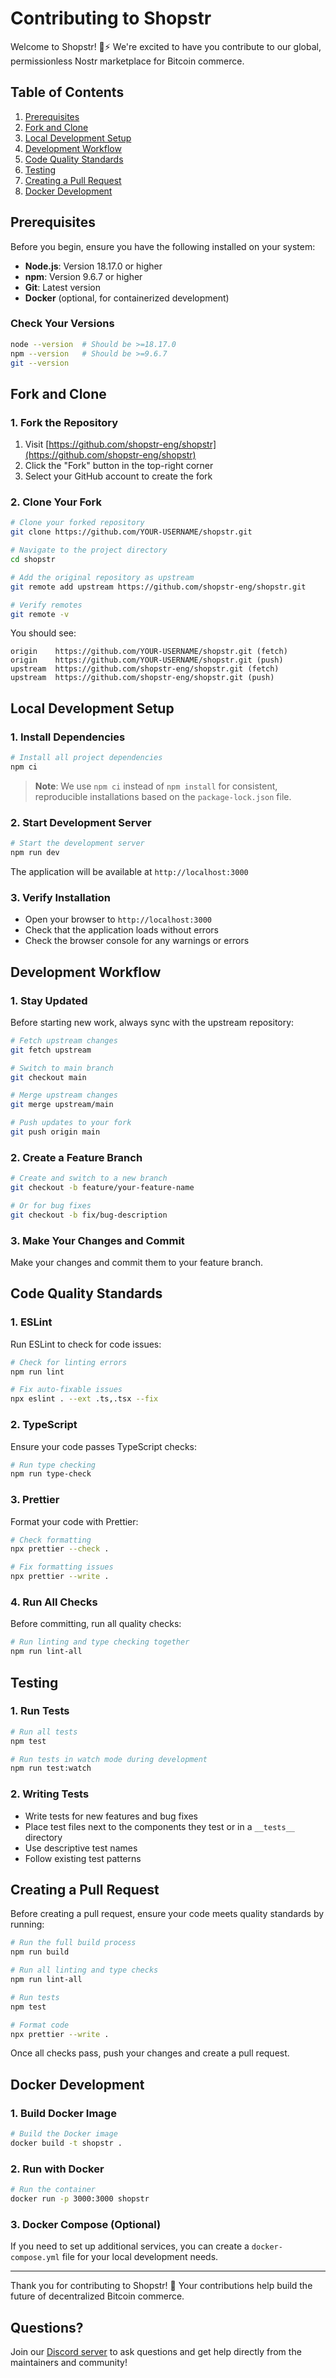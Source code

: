 # Contributing to Shopstr

Welcome to Shopstr! 🛒⚡ We're excited to have you contribute to our global, permissionless Nostr marketplace for Bitcoin commerce.

## Table of Contents

1. [Prerequisites](#prerequisites)
2. [Fork and Clone](#fork-and-clone)
3. [Local Development Setup](#local-development-setup)
4. [Development Workflow](#development-workflow)
5. [Code Quality Standards](#code-quality-standards)
6. [Testing](#testing)
7. [Creating a Pull Request](#creating-a-pull-request)
8. [Docker Development](#docker-development)

## Prerequisites

Before you begin, ensure you have the following installed on your system:

- **Node.js**: Version 18.17.0 or higher
- **npm**: Version 9.6.7 or higher
- **Git**: Latest version
- **Docker** (optional, for containerized development)

### Check Your Versions

```bash
node --version  # Should be >=18.17.0
npm --version   # Should be >=9.6.7
git --version
```

## Fork and Clone

### 1. Fork the Repository

1. Visit [https://github.com/shopstr-eng/shopstr](https://github.com/shopstr-eng/shopstr)
2. Click the "Fork" button in the top-right corner
3. Select your GitHub account to create the fork

### 2. Clone Your Fork

```bash
# Clone your forked repository
git clone https://github.com/YOUR-USERNAME/shopstr.git

# Navigate to the project directory
cd shopstr

# Add the original repository as upstream
git remote add upstream https://github.com/shopstr-eng/shopstr.git

# Verify remotes
git remote -v
```

You should see:
```
origin    https://github.com/YOUR-USERNAME/shopstr.git (fetch)
origin    https://github.com/YOUR-USERNAME/shopstr.git (push)
upstream  https://github.com/shopstr-eng/shopstr.git (fetch)
upstream  https://github.com/shopstr-eng/shopstr.git (push)
```

## Local Development Setup

### 1. Install Dependencies

```bash
# Install all project dependencies
npm ci
```

> **Note**: We use `npm ci` instead of `npm install` for consistent, reproducible installations based on the `package-lock.json` file.

### 2. Start Development Server

```bash
# Start the development server
npm run dev
```

The application will be available at `http://localhost:3000`

### 3. Verify Installation

- Open your browser to `http://localhost:3000`
- Check that the application loads without errors
- Check the browser console for any warnings or errors

## Development Workflow

### 1. Stay Updated

Before starting new work, always sync with the upstream repository:

```bash
# Fetch upstream changes
git fetch upstream

# Switch to main branch
git checkout main

# Merge upstream changes
git merge upstream/main

# Push updates to your fork
git push origin main
```

### 2. Create a Feature Branch

```bash
# Create and switch to a new branch
git checkout -b feature/your-feature-name

# Or for bug fixes
git checkout -b fix/bug-description
```

### 3. Make Your Changes and Commit

Make your changes and commit them to your feature branch.

## Code Quality Standards

### 1. ESLint

Run ESLint to check for code issues:

```bash
# Check for linting errors
npm run lint

# Fix auto-fixable issues
npx eslint . --ext .ts,.tsx --fix
```

### 2. TypeScript

Ensure your code passes TypeScript checks:

```bash
# Run type checking
npm run type-check
```

### 3. Prettier

Format your code with Prettier:

```bash
# Check formatting
npx prettier --check .

# Fix formatting issues
npx prettier --write .
```

### 4. Run All Checks

Before committing, run all quality checks:

```bash
# Run linting and type checking together
npm run lint-all
```

## Testing

### 1. Run Tests

```bash
# Run all tests
npm test

# Run tests in watch mode during development
npm run test:watch
```

### 2. Writing Tests

- Write tests for new features and bug fixes
- Place test files next to the components they test or in a `__tests__` directory
- Use descriptive test names
- Follow existing test patterns

## Creating a Pull Request

Before creating a pull request, ensure your code meets quality standards by running:

```bash
# Run the full build process
npm run build

# Run all linting and type checks
npm run lint-all

# Run tests
npm test

# Format code
npx prettier --write .
```

Once all checks pass, push your changes and create a pull request.

## Docker Development

### 1. Build Docker Image

```bash
# Build the Docker image
docker build -t shopstr .
```

### 2. Run with Docker

```bash
# Run the container
docker run -p 3000:3000 shopstr
```

### 3. Docker Compose (Optional)

If you need to set up additional services, you can create a `docker-compose.yml` file for your local development needs.

---

Thank you for contributing to Shopstr! 🚀 Your contributions help build the future of decentralized Bitcoin commerce.

## Questions?

Join our [Discord server](https://discord.gg/F9XemadR) to ask questions and get help directly from the maintainers and community!